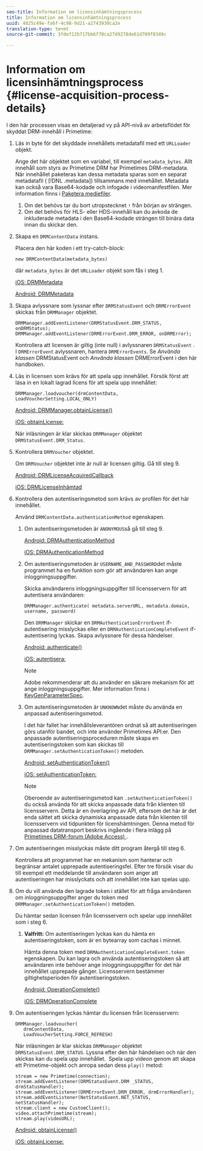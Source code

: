 ```yaml
---
seo-title: Information om licensinhämtningsprocess
title: Information om licensinhämtningsprocess
uuid: 4825c49e-fa6f-4c98-9d21-a2743930ca2e
translation-type: tm+mt
source-git-commit: 3fdef12b717bb6f70ca27d9278de61d709f8349c

---
```



# Information om licensinhämtningsprocess {#license-acquisition-process-details}

I den här processen visas en detaljerad vy på API-nivå av arbetsflödet för skyddat DRM-innehåll i Primetime:

1. Läs in byte för det skyddade innehållets metadatafil med ett `URLLoader` objekt.

   Ange det här objektet som en variabel, till exempel `metadata_bytes`. Allt innehåll som styrs av Primetime DRM har Primetimes DRM-metadata. När innehållet paketeras kan dessa metadata sparas som en separat metadatafil ( [!DNL .metadata]) tillsammans med innehållet. Metadata kan också vara Base64-kodade och infogade i videomanifestfilen. Mer information finns i [Paketera mediefiler](../protecting-content/packaging-media-overview/packaging-media-files.md).
   1. Om det behövs tar du bort utropstecknet `!` från början av strängen.
   1. Om det behövs för HLS- eller HDS-innehåll kan du avkoda de inkluderade metadata i den Base64-kodade strängen till binära data innan du skickar den.
1. Skapa en `DRMContentData` instans.

   Placera den här koden i ett try-catch-block:

   ```
   new DRMContentData(metadata_bytes)
   ```

   där `metadata_bytes` är det `URLLoader` objekt som fås i steg 1.

   [iOS: DRMMetadata](https://help.adobe.com/en_US/primetime/api/drm-apis/client/ios/interface_d_r_m_metadata.html)

   [Android: DRMMetadata](https://help.adobe.com/en_US/primetime/api/drm-apis/client/android/index.html)

1. Skapa avlyssnare som lyssnar efter `DRMStatusEvent` och `DRMErrorEvent` skickas från `DRMManager` objektet.

   ```
   DRMManager.addEventListener(DRMStatusEvent.DRM_STATUS, onDRMStatus); 
   DRMManager.addEventListener(DRMErrorEvent.DRM_ERROR, onDRMError);
   ```

   Kontrollera att licensen är giltig (inte null) i avlyssnaren `DRMStatusEvent` . I `DRMErrorEvent` avlyssnaren, hantera `DRMErrorEvents`. Se *Använda klassen* DRMStatusEvent och *Använda klassen* DRMErrorEvent i den här handboken.

1. Läs in licensen som krävs för att spela upp innehållet.
Försök först att läsa in en lokalt lagrad licens för att spela upp innehållet:

   ```
   DRMManager.loadvoucher(drmContentData, LoadVoucherSetting.LOCAL_ONLY)
   ```

   [Android: DRMManager.obtainLicense()](https://help.adobe.com/en_US/primetime/api/drm-apis/client/android/com/adobe/ave/drm/DRMManager.html#acquireLicense(com.adobe.ave.drm.DRMMetadata,%20com.adobe.ave.drm.DRMAcquireLicenseSettings,%20com.adobe.ave.drm.DRMOperationErrorCallback,%20com.adobe.ave.drm.DRMLicenseAcquiredCallback))

   [iOS: obtainLicense:](https://help.adobe.com/en_US/primetime/api/drm-apis/client/ios/interface_d_r_m_manager.html#a52accb5ed5b49d6e5d91277d78279f1b)

   När inläsningen är klar skickas `DRMManager` objektet `DRMStatusEvent.DRM_Status`.

1. Kontrollera `DRMVoucher` objektet.


   Om `DRMVoucher` objektet inte är null är licensen giltig. Gå till steg 9.

   [Android: DRMLicenseAcquiredCallback](https://help.adobe.com/en_US/primetime/api/drm-apis/client/android/com/adobe/ave/drm/DRMLicenseAcquiredCallback.html)

   [iOS: DRMLicenseInhämtad](https://help.adobe.com/en_US/primetime/api/drm-apis/client/ios/_d_r_m_interface_8h.html#afe5a9e3a003f312ee268d9b00927fa6d)
1. Kontrollera den autentiseringsmetod som krävs av profilen för det här innehållet.

   Använd `DRMContentData.authenticationMethod` egenskapen.
   1. Om autentiseringsmetoden är `ANONYMOUS`så gå till steg 9. 

      [Android: DRMAuthenticationMethod](https://help.adobe.com/en_US/primetime/api/drm-apis/client/android/index.html?com/adobe/ave/drm/DRMLicenseAcquiredCallback.html)

      [iOS: DRMAuthenticationMethod](https://help.adobe.com/en_US/primetime/api/drm-apis/client/ios/_d_r_m_interface_8h.html#a2003f29af93898b52a4123c2dd92c457)
   1. Om autentiseringsmetoden är `USERNAME_AND_PASSWORD`det måste programmet ha en funktion som gör att användaren kan ange inloggningsuppgifter.

      Skicka användarens inloggningsuppgifter till licensservern för att autentisera användaren:

      ```
      DRMManager.authenticate( metadata.serverURL, metadata.domain, username, password)
      ```

      Den `DRMManager` skickar en `DRMAuthenticationErrorEvent` if-autentisering misslyckas eller en `DRMAuthenticationCompleteEvent` if-autentisering lyckas. Skapa avlyssnare för dessa händelser.

      [Android: authenticate()](https://help.adobe.com/en_US/primetime/api/drm-apis/client/android/com/adobe/ave/drm/DRMManager.html#authenticate(com.adobe.ave.drm.DRMMetadata,%20java.lang.String,%20java.lang.String,%20java.lang.String,%20java.lang.String,%20com.adobe.ave.drm.DRMOperationErrorCallback,%20com.adobe.ave.drm.DRMAuthenticationCompleteCallback))

      [iOS: autentisera:](https://help.adobe.com/en_US/primetime/api/drm-apis/client/ios/interface_d_r_m_manager.html#a169c1441f196a834094a8e0f5ecb4aca)

      >[!NOTE]
      >
      >Adobe rekommenderar att du använder en säkrare mekanism för att ange inloggningsuppgifter. Mer information finns i [KeyGenParameterSpec](https://developer.android.com/reference/android/security/keystore/KeyGenParameterSpec.html).

   1. Om autentiseringsmetoden är `UNKNOWN`det måste du använda en anpassad autentiseringsmetod.

      I det här fallet har innehållsleverantören ordnat så att autentiseringen görs utanför bandet, och inte använder Primetimes API:er. Den anpassade autentiseringsproceduren måste skapa en autentiseringstoken som kan skickas till `DRMManager.setAuthenticationToken()` metoden.

      [Android: setAuthenticationToken()](https://help.adobe.com/en_US/primetime/api/drm-apis/client/android/com/adobe/ave/drm/DRMManager.html#setAuthenticationToken(com.adobe.ave.drm.DRMMetadata,%20java.lang.String,%20byte[],%20com.adobe.ave.drm.DRMOperationErrorCallback,%20com.adobe.ave.drm.DRMOperationCompleteCallback))

      [iOS: setAuthenticationToken:](https://help.adobe.com/en_US/primetime/api/drm-apis/client/ios/interface_d_r_m_manager.html#a17884b5d9bcc5b0b39503f61140f9b09)

      >[!NOTE]
      >
      >Oberoende av autentiseringsmetod kan `.setAuthenticationToken()` du också använda för att skicka anpassade data från klienten till licensservern. Detta är en överlagring av API, eftersom det här är det enda sättet att skicka dynamiska anpassade data från klienten till licensservern vid tidpunkten för licenshämtningen. Denna metod för anpassad datatransport beskrivs ingående i flera inlägg på [Primetimes DRM-forum (Adobe Access) ](https://forums.adobe.com/community/adobe_access).

1. Om autentiseringen misslyckas måste ditt program återgå till steg 6.

   Kontrollera att programmet har en mekanism som hanterar och begränsar antalet upprepade autentiseringsfel. Efter tre försök visar du till exempel ett meddelande till användaren som anger att autentiseringen har misslyckats och att innehållet inte kan spelas upp.
1. Om du vill använda den lagrade token i stället för att fråga användaren om inloggningsuppgifter anger du token med `DRMManager.setAuthenticationToken()` metoden.

   Du hämtar sedan licensen från licensservern och spelar upp innehållet som i steg 6.
   1. **Valfritt:** Om autentiseringen lyckas kan du hämta en autentiseringstoken, som är en bytearray som cachas i minnet.

      Hämta denna token med `DRMAuthenticationCompleteEvent.token` egenskapen. Du kan lagra och använda autentiseringstoken så att användaren inte behöver ange inloggningsuppgifter för det här innehållet upprepade gånger. Licensservern bestämmer giltighetsperioden för autentiseringstoken.

      [Android: OperationComplete()](https://help.adobe.com/en_US/primetime/api/drm-apis/client/android/com/adobe/ave/drm/DRMOperationCompleteCallback.html)

      [iOS: DRMOperationComplete](https://help.adobe.com/en_US/primetime/api/drm-apis/client/ios/_d_r_m_interface_8h.html#a5f2392ec6661b51bf7b0df71cd514731)
1. Om autentiseringen lyckas hämtar du licensen från licensservern:

   ```
   DRMManager.loadvoucher( 
      drmContentData, 
      LoadVoucherSetting.FORCE_REFRESH)
   ```

   När inläsningen är klar skickas `DRMManager` objektet `DRMStatusEvent.DRM_STATUS`. Lyssna efter den här händelsen och när den skickas kan du spela upp innehållet.  Spela upp videon genom att skapa ett Primetime-objekt och anropa sedan dess `play()` metod:

   ```
   stream = new Primetime(connection); 
   stream.addEventListener(DRMStatusEvent.DRM _STATUS, drmStatusHandler); 
   stream.addEventListener(DRMErrorEvent.DRM_ERROR, drmErrorHandler); 
   stream.addEventListener(NetStatusEvent.NET_STATUS, netStatusHandler); 
   stream.client = new CustomClient(); 
   video.attachPrimetime(stream); 
   stream.play(videoURL);
   ```

   [Android: obtainLicense()](https://help.adobe.com/en_US/primetime/api/drm-apis/client/android/com/adobe/ave/drm/DRMManager.html#acquireLicense(com.adobe.ave.drm.DRMMetadata,%20com.adobe.ave.drm.DRMAcquireLicenseSettings,%20com.adobe.ave.drm.DRMOperationErrorCallback,%20com.adobe.ave.drm.DRMLicenseAcquiredCallback))

   [iOS: obtainLicense:](https://help.adobe.com/en_US/primetime/api/drm-apis/client/ios/interface_d_r_m_manager.html#a52accb5ed5b49d6e5d91277d78279f1b)